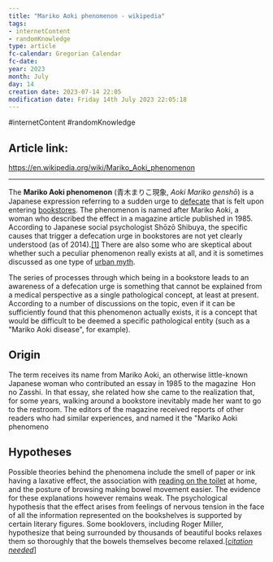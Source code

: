 ```yaml
---
title: "Mariko Aoki phenomenon - wikipedia"
tags:
- internetContent
- randomKnowledge
type: article
fc-calendar: Gregorian Calendar
fc-date: 
year: 2023
month: July
day: 14
creation date: 2023-07-14 22:05
modification date: Friday 14th July 2023 22:05:18
---
```


#internetContent  #randomKnowledge 
## Article link:
https://en.wikipedia.org/wiki/Mariko_Aoki_phenomenon
_____
The **Mariko Aoki phenomenon** (青木まりこ現象, _Aoki Mariko genshō_) is a Japanese expression referring to a sudden urge to [defecate](https://en.wikipedia.org/wiki/Defecation "Defecation") that is felt upon entering [bookstores](https://en.wikipedia.org/wiki/Bookstores "Bookstores"). The phenomenon is named after Mariko Aoki, a woman who described the effect in a magazine article published in 1985. According to Japanese social psychologist Shōzō Shibuya, the specific causes that trigger a defecation urge in bookstores are not yet clearly understood (as of 2014).[[1]](https://en.wikipedia.org/wiki/Mariko_Aoki_phenomenon#cite_note-1) There are also some who are skeptical about whether such a peculiar phenomenon really exists at all, and it is sometimes discussed as one type of [urban myth](https://en.wikipedia.org/wiki/Urban_legend "Urban legend").

The series of processes through which being in a bookstore leads to an awareness of a defecation urge is something that cannot be explained from a medical perspective as a single pathological concept, at least at present. According to a number of discussions on the topic, even if it can be sufficiently found that this phenomenon actually exists, it is a concept that would be difficult to be deemed a specific pathological entity (such as a "Mariko Aoki disease", for example).

## Origin
The term receives its name from Mariko Aoki, an otherwise little-known Japanese woman who contributed an essay in 1985 to the magazine  Hon no Zasshi.  In that essay, she related how she came to the realization that, for some years, walking around a bookstore inevitably made her want to go to the restroom. The editors of the magazine received reports of other readers who had similar experiences, and named it the "Mariko Aoki phenomeno

## Hypotheses

Possible theories behind the phenomena include the smell of paper or ink having a laxative effect, the association with [reading on the toilet](https://en.wikipedia.org/wiki/Bathroom_reading "Bathroom reading") at home, and the posture of browsing making bowel movement easier. The evidence for these explanations however remains weak. The psychological hypothesis that the effect arises from feelings of nervous tension in the face of all the information represented on the bookshelves is supported by certain literary figures. Some booklovers, including Roger Miller, hypothesize that being surrounded by thousands of beautiful books relaxes them so thoroughly that the bowels themselves become relaxed.[_[citation needed](https://en.wikipedia.org/wiki/Wikipedia:Citation_needed "Wikipedia:Citation needed")_]
